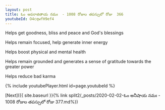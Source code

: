 ```yaml
---
layout: post
title: ఓం అపరాజితాయ నమః  - 1008 రోజుల తపస్సులో రోజు  366
youtubeId: O4cqwfH9ef4
---
```

 
 
Helps get goodness, bliss and peace and God's blessings
 
Helps remain focused, help generate inner energy 
 
Helps boost physical and mental health 
 
Helps remain grounded and generates a sense of gratitude towards the greater power 
 
Helps reduce bad karma
 
 
 
 


{% include youtubePlayer.html id=page.youtubeId %}
 
[Next]({{ site.baseurl }}{% link  split2/_posts/2020-02-02-ఓం అనీషాయ నమః  - 1008 రోజుల తపస్సులో రోజు  377.md%})
 
